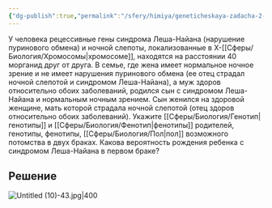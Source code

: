 ```yaml
---
{"dg-publish":true,"permalink":"/sfery/himiya/geneticheskaya-zadacha-2-chasti-na-sindrom-lesha-najna-i-nochnuyu-slepotu-sczeplennoe-s-polom-nasledovanie/","tags":["Генетика"]}
---
```


У человека рецессивные гены синдрома Леша-Найана (нарушение пуринового обмена) и ночной слепоты, локализованные в Х-[[Сферы/Биология/Хромосомы\|хромосоме]], находятся на расстоянии 40 морганид друг от друга. В семье, где жена имеет нормальное ночное зрение и не имеет нарушения пуринового обмена (ее отец страдал ночной слепотой и синдромом Леша-Найана), а муж здоров относительно обоих заболеваний, родился сын с синдромом Леша-Найана и нормальным ночным зрением. Сын женился на здоровой женщине, мать которой страдала ночной слепотой (отец здоров относительно обоих заболеваний). Укажите [[Сферы/Биология/Генотип\|генотипы]] и [[Сферы/Биология/Фенотип\|фенотипы]] родителей, генотипы, фенотипы, [[Сферы/Биология/Пол\|пол]] возможного потомства в двух браках. Какова вероятность рождения ребенка с синдромом Леша-Найана в первом браке?
## Решение
![Untitled (10)-43.jpg|400](/img/user/%D0%90%D1%80%D1%85%D0%B8%D0%B2/%D0%9A%D1%8D%D1%88/Untitled%20(10)-43.jpg)